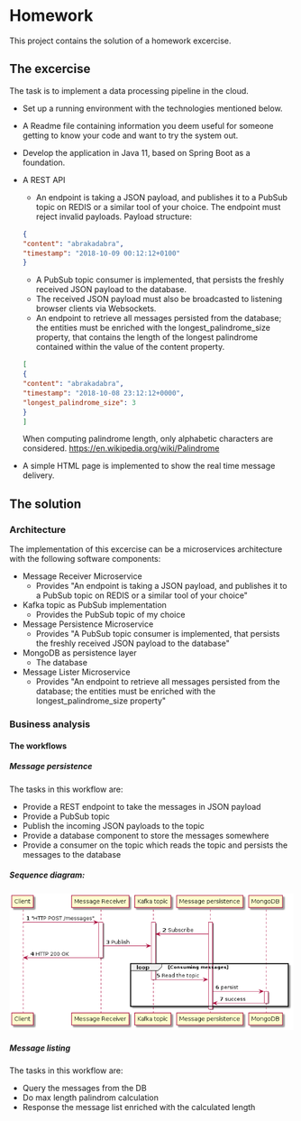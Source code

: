 # Homework

This project contains the solution of a homework excercise.

## The excercise

The task is to implement a data processing pipeline in the cloud.
* Set up a running environment with the technologies mentioned below.
* A Readme file containing information you deem useful for someone getting to
know your code and want to try the system out.
* Develop the application in Java 11, based on Spring Boot as a foundation.
* A REST API
    * An endpoint is taking a JSON payload, and publishes it to a PubSub topic
on REDIS or a similar tool of your choice. The endpoint must reject invalid
payloads. Payload structure:
    ```json
    {
    "content": "abrakadabra",
    "timestamp": "2018-10-09 00:12:12+0100"
    }
    ```
    * A PubSub topic consumer is implemented, that persists the freshly received JSON payload to the database.
    * The received JSON payload must also be broadcasted to listening browser clients via Websockets.
    * An endpoint to retrieve all messages persisted from the database; the entities must be enriched with the longest_palindrome_size property, that contains the length of the longest palindrome contained within the value of the content property.
    ```json
    [
    {
    "content": "abrakadabra",
    "timestamp": "2018-10-08 23:12:12+0000",
    "longest_palindrome_size": 3
    }
    ]
    ```
    When computing palindrome length, only alphabetic characters are considered. https://en.wikipedia.org/wiki/Palindrome

* A simple HTML page is implemented to show the real time message delivery.

## The solution

### Architecture

The implementation of this excercise can be a microservices architecture with the following software components:
* Message Receiver Microservice
    * Provides "An endpoint is taking a JSON payload, and publishes it to a PubSub topic on REDIS or a similar tool of your choice"
* Kafka topic as PubSub implementation
    * Provides the PubSub topic of my choice
* Message Persistence Microservice
    * Provides "A PubSub topic consumer is implemented, that persists the freshly received JSON payload to the database"
* MongoDB as persistence layer
    * The database
* Message Lister Microservice
    * Provides "An endpoint to retrieve all messages persisted from the database; the entities must be enriched with the longest_palindrome_size property"

### Business analysis

#### The workflows

##### Message persistence

The tasks in this workflow are:
* Provide a REST endpoint to take the messages in JSON payload
* Provide a PubSub topic
* Publish the incoming JSON payloads to the topic
* Provide a database component to store the messages somewhere
* Provide a consumer on the topic which reads the topic and persists the messages to the database

##### Sequence diagram:
![Message persistence workflow - sequence diagram](documentation/message-persistence.png)

##### Message listing

The tasks in this workflow are:
* Query the messages from the DB
* Do max length palindrom calculation
* Response the message list enriched with the calculated length

